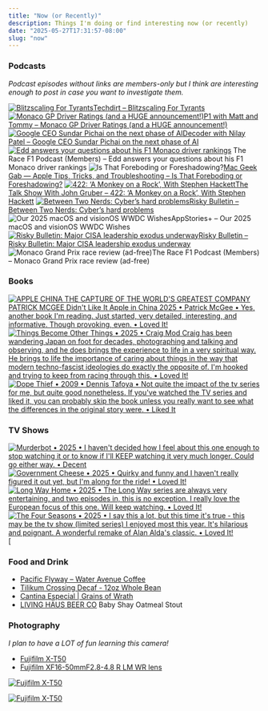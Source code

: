 ```yaml
---
title: "Now (or Recently)"
description: Things I'm doing or find interesting now (or recently)
date: "2025-05-27T17:31:57-08:00"
slug: "now"
---
```


### Podcasts

*Podcast episodes without links are members-only but I think are interesting enough to post in case you want to investigate them.*
<div class="podcast-episodes">

[![Blitzscaling For Tyrants](../../assets/images/oc_artwork/266499667791783-0ffef8f5-2f2a-4a39-9287-4a0ec409940b.png)](https://overcast.fm/+DyYUoID6c)[Techdirt – Blitzscaling For Tyrants](https://overcast.fm/+DyYUoID6c)
[![Monaco GP Driver Ratings (and a HUGE announcement!)](../../assets/images/oc_artwork/4456177033775045-3bea909f-08db-41d0-b98d-5476937f584c.png)](https://overcast.fm/+_U3pEnh8U)[P1 with Matt and Tommy – Monaco GP Driver Ratings (and a HUGE announcement!)](https://overcast.fm/+_U3pEnh8U)
[![Google CEO Sundar Pichai on the next phase of AI](../../assets/images/oc_artwork/1138505228064450-d3e0458d-74d4-4828-941c-ac4438f6e2d9.png)](https://overcast.fm/+QLduexlsI)[Decoder with Nilay Patel – Google CEO Sundar Pichai on the next phase of AI](https://overcast.fm/+QLduexlsI)
[![Edd answers your questions about his F1 Monaco driver rankings](../../assets/images/oc_artwork/5523677265114402-6d8c7f87-3f6c-4610-a68f-89ce8f304c9e.png)](https://overcast.fm/+BOfwVU9tSI) The Race F1 Podcast (Members) – Edd answers your questions about his F1 Monaco driver rankings
![Is That Foreboding or Foreshadowing?](../../assets/images/oc_artwork/4102724071647444-d33a8cb0-9f2c-4f34-954d-d4a254454ef8.png)[Mac Geek Gab — Apple Tips, Tricks, and Troubleshooting – Is That Foreboding or Foreshadowing?](https://overcast.fm/+6TZ-Lm6NQ)
[![422: ‘A Monkey on a Rock’, With Stephen Hackett](../../assets/images/oc_artwork/135464224094901-cfde123f-c28b-42b6-a74c-215f49e05767.png)](https://overcast.fm/+B7NDj0-rU)[The Talk Show With John Gruber – 422: ‘A Monkey on a Rock’, With Stephen Hackett](https://overcast.fm/+B7NDj0-rU)
[![Between Two Nerds: Cyber’s hard problems](../../assets/images/oc_artwork/4031462375787720-0b757916-3c1f-4301-b565-a958f9a77919.png)](https://overcast.fm/+5Sl_rVjMg)[Risky Bulletin – Between Two Nerds: Cyber’s hard problems](https://overcast.fm/+5Sl_rVjMg)
![Our 2025 macOS and visionOS WWDC Wishes](../../assets/images/oc_artwork/5561968431616418-460cbdd9-8fee-4636-bcd1-89bd7f3ace77.png)AppStories+ – Our 2025 macOS and visionOS WWDC Wishes
[![Risky Bulletin: Major CISA leadership exodus underway](../../assets/images/oc_artwork/4031462185264277-92a46277-c80e-4278-89c9-a7f7a3d05240.png)](https://overcast.fm/+5Sl-96ZJU)[Risky Bulletin – Risky Bulletin: Major CISA leadership exodus underway](https://overcast.fm/+5Sl-96ZJU)
![Monaco Grand Prix race review (ad-free)](../../assets/images/oc_artwork/5523677079974989-a71d4643-6923-4162-b1b0-2d77c52e4a46.png)The Race F1 Podcast (Members) – Monaco Grand Prix race review (ad-free)

</div>

### Books

[<span hidden>Apple in China • 2025 • Patrick McGee • Yes, another book I'm reading. Just started, very detailed, interesting, and informative. Though provoking, even. • Loved It!</span>
![APPLE CHINA THE CAPTURE OF THE WORLD'S GREATEST COMPANY PATRICK MCGEE Didn't Like It Apple in China 2025 • Patrick McGee • Yes, another book I'm reading. Just started, very detailed, interesting, and informative. Though provoking, even. • Loved It!](../../assets/images/posts/PngImage4E66B0E7360-review-453b70ef-bc9d-4c44-b396-2661a9985c76.png)](/images/posts/PngImage4E66B0E7360-review-453b70ef-bc9d-4c44-b396-2661a9985c76.jpg)
[<span hidden>Things Become Other Things • 2025 • Craig Mod Craig has been wandering Japan on foot for decades, photographing and talking and observing, and he does brings the experience to life in a very spiritual way. He brings to life the importance of caring about things in the way that modern techno-fascist ideologies do exactly the opposite of. I'm hooked and trying to keep from racing through this. • Loved It!</span>
![Things Become Other Things • 2025 • Craig Mod Craig has been wandering Japan on foot for decades, photographing and talking and observing, and he does brings the experience to life in a very spiritual way. He brings to life the importance of caring about things in the way that modern techno-fascist ideologies do exactly the opposite of. I'm hooked and trying to keep from racing through this. • Loved It!](../../assets/images/posts/PngImage448EBd8A8B0-review-f01235a8-8438-4a0b-9367-e774289563b4.png)](/images/posts/PngImage448EBd8A8B0-review-f01235a8-8438-4a0b-9367-e774289563b4.jpg)
[<span hidden>Dope Thief • 2009 • Dennis Tafoya • Not quite the impact of the tv series for me, but quite good nonetheless. If you've watched the TV series and liked it, you can probably skip the book unless you really want to see what the differences in the original story were. • Liked It</span>
![Dope Thief • 2009 • Dennis Tafoya • Not quite the impact of the tv series for me, but quite good nonetheless. If you've watched the TV series and liked it, you can probably skip the book unless you really want to see what the differences in the original story were. • Liked It](../../assets/images/posts/PngImage46E8Bc34D10-review-522d036e-737a-4984-b24e-5e2f3f730b24.png)](/images/posts/PngImage46E8Bc34D10-review-522d036e-737a-4984-b24e-5e2f3f730b24.jpg)

### TV Shows

[<span hidden>Murderbot • 2025 • I haven't decided how I feel about this one enough to stop watching it or to know if I'll KEEP watching it very much longer. Could go either way. • Decent</span>
![Murderbot • 2025 • I haven't decided how I feel about this one enough to stop watching it or to know if I'll KEEP watching it very much longer. Could go either way. • Decent](../../assets/images/posts/PngImage4B219998Fb0-review-496904a1-810a-48fa-8fe4-0834c60f82dc.png)](/images/posts/PngImage4B219998Fb0-review-496904a1-810a-48fa-8fe4-0834c60f82dc.jpg)
[<span hidden>Government Cheese • 2025 • Quirky and funny and I haven't really figured it out yet, but I'm along for the ride! • Loved It!</span>
![Government Cheese • 2025 • Quirky and funny and I haven't really figured it out yet, but I'm along for the ride! • Loved It!](../../assets/images/posts/PngImage4518932DAd0-review-b31a20ad-4155-48fd-8752-5f57ee733a28.png)](/images/posts/PngImage4518932DAd0-review-b31a20ad-4155-48fd-8752-5f57ee733a28.jpg)
[<span hidden>Long Way Home • 2025 • The Long Way series are always very entertaining, and two episodes in, this is no exception. I really love the European focus of this one. Will keep watching. • Loved It!</span>
![Long Way Home • 2025 • The Long Way series are always very entertaining, and two episodes in, this is no exception. I really love the European focus of this one. Will keep watching. • Loved It!](../../assets/images/posts/PngImage45C88D92520-review-176fb98d-e50d-4881-964a-f0cb2542add3.png)](/images/posts/PngImage45C88D92520-review-176fb98d-e50d-4881-964a-f0cb2542add3.jpg)
[<span hidden>The Four Seasons • 2025 • I say this a lot, but this time it's true - this may be the tv show (limited series) I enjoyed most this year. It's hilarious and poignant. A wonderful remake of Alan Alda's classic. • Loved It!</span>
![The Four Seasons • 2025 • I say this a lot, but this time it's true - this may be the tv show (limited series) I enjoyed most this year. It's hilarious and poignant. A wonderful remake of Alan Alda's classic. • Loved It!](../../assets/images/posts/PngImage4AdaA81BB80-review-bd8dd383-666c-455d-924d-c68ef4d41912.png)](/images/posts/PngImage4AdaA81BB80-review-bd8dd383-666c-455d-924d-c68ef4d41912.jpg)
[<span hidden>Dope Thief S1 • 2025 • I can't decided how l'd rate this overall, because it does have some slow moving points and a couple glaring weaknesses. But it's also one of the shows I look forward to the most. So... I guess I love it? • Loved It!</span>

### Food and Drink

- [Pacific Flyway – Water Avenue Coffee](https://wateravenuecoffee.com/collections/beans/products/pacific-flyway)
- [Tilikum Crossing Decaf - 12oz Whole Bean](https://www.portlandcoffeeroasters.com/consumer/tilikum-crossing-decaf-12oz-whole-bean)
- [Cantina Especial | Grains of Wrath](https://gowbeer.com/beer/cantina-especial/)
- [LIVING HÄUS BEER CO](https://www.livinghausbeer.com/) Baby Shay Oatmeal Stout

### Photography

*I plan to have a LOT of fun learning this camera!*

- [Fujifilm X-T50](https://www.fujifilm-x.com/en-us/products/cameras/x-t50/)
- [Fujifilm XF16-50mmF2.8-4.8 R LM WR lens](https://www.fujifilm-x.com/global/products/lenses/xf16-50mmf28-48-r-lm-wr/)

[![Fujifilm X-T50](../../assets/images/posts/FujiTX50-2-4857DC40-E205-44B9-852D-A9F4CE0B3468.png)](/images/posts/FujiTX50-2-4857DC40-E205-44B9-852D-A9F4CE0B3468.jpg)  

[![Fujifilm X-T50](../../assets/images/posts/FujiTX50-4857DC40-E205-44B9-852D-A9F4CE0B3468.png)](/images/posts/FujiTX50-4857DC40-E205-44B9-852D-A9F4CE0B3468.jpg)  
